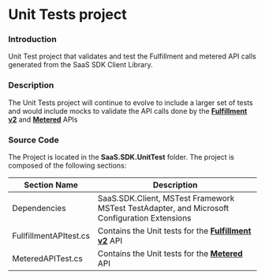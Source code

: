 # Unit Tests project

### Introduction

Unit Test project that validates and test the Fulfillment and metered API calls generated from the SaaS SDK Client Library. 

### Description

The Unit Tests project will continue to evolve to include a larger set of tests and would include mocks to validate the API calls done by the **[Fulfillment v2](https://docs.microsoft.com/en-us/azure/marketplace/partner-center-portal/pc-saas-fulfillment-api-v2)** and **[Metered](https://docs.microsoft.com/en-us/azure/marketplace/partner-center-portal/marketplace-metering-service-apis)** APIs

### Source Code 

The Project is located in the **SaaS.SDK.UnitTest** folder. The project is composed of the following sections: 

| Section Name | Description |
| --- | --- |  
| Dependencies | SaaS.SDK.Client, MSTest Framework MSTest TestAdapter, and Microsoft Configuration Extensions |
| FullfillmentAPItest.cs | Contains the Unit tests for the **[Fulfillment v2](https://docs.microsoft.com/en-us/azure/marketplace/partner-center-portal/pc-saas-fulfillment-api-v2)** API  | 
| MeteredAPITest.cs | Contains the Unit tests for the **[Metered](https://docs.microsoft.com/en-us/azure/marketplace/partner-center-portal/marketplace-metering-service-apis)** API |

 


